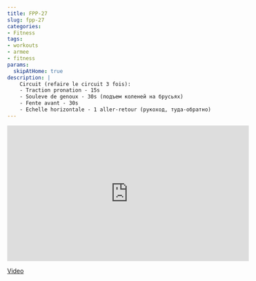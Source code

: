 ```yaml
---
title: FPP-27
slug: fpp-27
categories:
- Fitness
tags:
- workouts
- armee
- fitness
params:
  skipAtHome: true
description: |
    Circuit (refaire le circuit 3 fois):
    - Traction pronation - 15s
    - Souleve de genoux - 30s (подъем коленей на брусьях)
    - Fente avant - 30s
    - Echelle horizontale - 1 aller-retour (рукоход, туда-обратно)
---
```

<iframe width="560" height="315" src="https://www.youtube.com/embed/-7G9k89y0w0?si=jV0yttCANpfGt66A" title="YouTube video player" frameborder="0" allow="accelerometer; autoplay; clipboard-write; encrypted-media; gyroscope; picture-in-picture; web-share" allowfullscreen></iframe>

[Video](https://youtu.be/-7G9k89y0w0?si=jV0yttCANpfGt66A)
